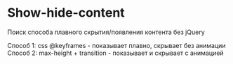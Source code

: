 # Show-hide-content
Поиск способа плавного скрытия/появления контента без jQuery

Способ 1: css @keyframes - показывает плавно, скрывает без анимации  
Способ 2: max-height + transition - показывает и скрывает с анимацией
